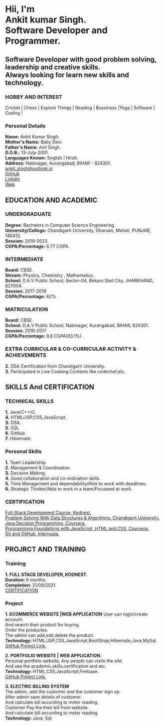  <!--  Brief introduction. -->
 <h1>Hii, I'm<br>
 Ankit kumar Singh.<br>
 Software Developer and Programmer.
 </h1>
 <h2>Software Developer with good problem solving, leadership and creative skills.<br>
 Always looking for learn new skills and technology.</h2>

 <!-- Hobby and Interset -->                                         
 <h3>HOBBY AND INTEREST</h3>                                       
 Cricket | Chess | Explore Things |
 Reading | Bussiness |Yoga | Software |
 Coding | 
 
 <Personal Details>
 <h3>Personal Details</h3>
 <b>Name:</b> Ankit Kumar Singh.<br>
 <b>Mother's Name:</b> Baby Devi.<br>
 <b>Father's Name:</b> Anil Singh.<br>
 <b>D.O.B.:</b> 13-July-2001.<br>
 <b>Languages Known:</b> English | Hindi.<br>
 <b>Address:</b>   Nabinagar, Aurangabad, BIHAR - 824301.<br>
 <a href="mailto:ankit_singh@outlook.in" target="_blank">ankit_singh@outlook.in</a><br>
 <a href="https://www.github.com/asgaddi07" target="_blank">GitHub</a><br>
 <a href="https://www.linkedin.com/in/asgaddi07/" target="_blank">Linkdln</a><br>
 <a href="https://asgaddi07.github.io/ankitSingh/" target="_blank">Web</a>
 
<!-- EDUCATION AND ACADEMIC -->
 <h2>EDUCATION AND ACADEMIC</h2>
 <h3>UNDERGRADUATE</h3>
 <b>Degree:</b> Bachelors in Computer Science Engineering.<br>
 <b>University/College:</b> Chandigarh University, Gharuan, Mohali, PUNJAB, 140413.<br>
 <b>Session:</b> 2019-2023.<br>
<b>CGPA/Percentage:</b> 6.77 CGPA.

 <h3>INTERMEDIATE</h3>
 <b>Board:</b> CBSE.<br>
 <b>Stream:</b> Physics, Chemistry , Mathematics.<br>
 <b>School:</b> D.A.V Public School, Sector-04, Bokaro Stell City, JHARKHAND, 827004.<br>        
 <b>Session:</b> 2017-2019<br>
 <b>CGPA/Percentage:</b> 62% .

 <h3>MATRICULATION</h3>
 <b>Board:</b> CBSE.<br>
 <b>School:</b> D.A.V Public School, Nabinagar, Aurangabad, BIHAR, 824301.<br>
 <b>Session:</b> 2016-2017<br>
 <b>CGPA/Percentage:</b> 9.8 CGPA(93.1%) .
                 
<h3>EXTRA CURRICULAR & CO-CURRICULAR ACTIVITY & ACHIEVEMENTS</h3>
<!--  <b>1.</b> CodeChef 3-star.<br> -->
 <b>2.</b> DSA Certification from Chandigarh University.<br>
 <b>3.</b> Participated in Live Codeing Contests like codechef,etc.

<!-- SKILLS And CERTIFICATION -->
<h2> SKILLS And CERTIFICATION</h2>
<h3>TECHNICAL SKILLS</h3>
<b>1.</b> Java/C++/C.<br>
<b>4.</b> HTML/JSP,CSS,JavaScript.<br>
<b>3.</b> DSA. <br>
<b>5.</b> SQL<br>
<b>6.</b> GitHub<br>
<b>7.</b> Hibernate.<br>
 
<h3> Personal Skills</h3>
<b>1.</b> Team Leadership.<br>
<b>2.</b> Management & Coordination.<br>
<b>3.</b> Decision Making.<br>
<b>4.</b> Good collaboration and co-ordination skills.<br>
<b>5.</b> Time Management and dependability/Able to work with deadlines.<br>
<b>6.</b> Strategic Thinker/Able to work in a team/Focussed at work.
                      
<h3>CERTIFICATION</h3>
<a href="https://drive.google.com/file/d/1j3iRX5Wm18Z6F8uYxVeXfin4iC5wtAA7/view?usp=sharing">Full-Stack Development Course, Kodnest.</a><br>
<a href="https://drive.google.com/file/d/1DklkZsWp7qzcwY_YBN1C56MKWs7N14pu/view?usp=sharing">Problem Solving With Data Structures & Algorithms, Chandigarh University.</a><br>
<a href="https://coursera.org/share/0bde7cc27328294671669ca56c63db87">Java Decision Programming, Coursera.</a><br>
<a href="https://coursera.org/share/b6c30435485499527340cb7df8a9e141">Programming Foundations with JavaScript, HTML and CSS, Coursera.</a><br>
<a href="https://trainings.internshala.com/s/v/59935/98a85829">Git and GitHub, Internsala.</a>
 
<!-- PROJRCT AND TRAINING -->
 <h2> PROJRCT AND TRAINING</h2>
 <h3>Training</h3>
 <b>1. FULL STACK DEVELOPER, KODNEST.</b><br>
 <b>Duration: </b>6 months.<br>
 <b>Completion: </b>21/09/2021.<br>
 <a href="https://drive.google.com/file/d/1j3iRX5Wm18Z6F8uYxVeXfin4iC5wtAA7/view?usp=sharing">CERTIFICATION</a>
   
 <h3>Project</h3>
  <b>1. ECOMMERCE WEBSITE |WEB APPLICATION</b> 
 User can login/create account.<br>
 And search their product for buying.<br>
 Order the productes.<br>
 The admin can add,edit,delete the product.<br>
 <b>Technology: </b>HTML/JSP,CSS,JavaScript,BootStrap,Hibernate,Java,MySql.<br>
 <a href="https://github.com/asgaddi07/Ecommerce">GitHub Project Link.</a></li><br>
 
 <b>2. PORTFOLIO WEBSITE | WEB APPLICATION.</b><br>
 Personal portfolio website, Any people can visite the site.<br>
 And see the academic,skills,certification and etc.<br>
 <b>Technology: </b>HTML,CSS,JavaScript,Firebase.<br>
 <a href="https://github.com/asgaddi07/ankitSingh">GitHub Project Link.</a></li><br>
 
 <b>3. ELECTRIC BILLING SYSTEM </b><br>
 The admin, add the customer and the customer sign up.<br>
 After admin save details of customer.<br>
 And calculate bill according to meter reading.<br>
 Customer Pay the their bill from website.<br>
 And calculate bill according to meter reading<br>
 <b>Technology: </b>Java, Sql.<br>

          
 
 
 
 
